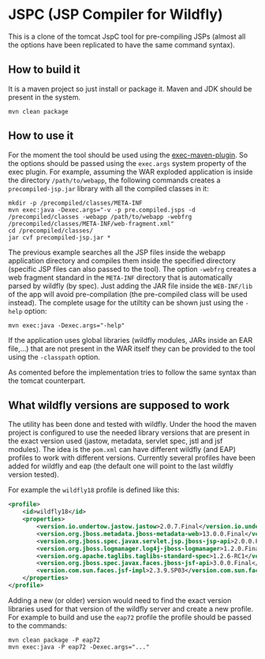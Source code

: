 # JSPC (JSP Compiler for Wildfly)

This is a clone of the tomcat JspC tool for pre-compiling JSPs (almost all the options have been replicated to have the same command syntax).

## How to build it

It is a maven project so just install or package it. Maven and JDK should be present in the system.

```
mvn clean package
```

## How to use it

For the moment the tool should be used using the [exec-maven-plugin](https://www.mojohaus.org/exec-maven-plugin/). So the options should be passed using the `exec.args` system property of the exec plugin. For example, assuming the WAR exploded application is inside the directory `/path/to/webapp`, the following commands creates a `precompiled-jsp.jar` library with all the compiled classes in it:

```
mkdir -p /precompiled/classes/META-INF
mvn exec:java -Dexec.args="-v -p pre.compiled.jsps -d /precompiled/classes -webapp /path/to/webapp -webfrg /precompiled/classes/META-INF/web-fragment.xml"
cd /precompiled/classes/
jar cvf precompiled-jsp.jar *
```

The previous example searches all the JSP files inside the webapp application directory and compiles them inside the specified directory (specific JSP files can also passed to the tool). The option `-webfrg` creates a web fragment standard in the `META-INF` directory that is automatically parsed by wildfly (by spec). Just adding the JAR file inside the `WEB-INF/lib` of the app will avoid pre-compilation (the pre-compiled class will be used instead). The complete usage for the utiltity can be shown just using the `-help` option:

```
mvn exec:java -Dexec.args="-help"
```

If the application uses global libraries (wildfly modules, JARs inside an EAR file,...) that are not present in the WAR itself they can be provided to the tool using the `-classpath` option.

As comented before the implementation tries to follow the same syntax than the tomcat counterpart.

## What wildfly versions are supposed to work

The utility has been done and tested with wildfly. Under the hood the maven project is configured to use the needed library versions that are present in the exact version used (jastow, metadata, servlet spec, jstl and jsf modules). The idea is the `pom.xml` can have different wildfly (and EAP) profiles to work with different versions. Currently several profiles have been added for wildfly and eap (the default one will point to the last wildfly version tested).

For example the `wildfly18` profile is defined like this:

```xml
<profile>
    <id>wildfly18</id>
    <properties>
        <version.io.undertow.jastow.jastow>2.0.7.Final</version.io.undertow.jastow.jastow>
        <version.org.jboss.metadata.jboss-metadata-web>13.0.0.Final</version.org.jboss.metadata.jboss-metadata-web>
        <version.org.jboss.spec.javax.servlet.jsp.jboss-jsp-api>2.0.0.Final</version.org.jboss.spec.javax.servlet.jsp.jboss-jsp-api>
        <version.org.jboss.logmanager.log4j-jboss-logmanager>1.2.0.Final</version.org.jboss.logmanager.log4j-jboss-logmanager>
        <version.org.apache.taglibs.taglibs-standard-spec>1.2.6-RC1</version.org.apache.taglibs.taglibs-standard-spec>
        <version.org.jboss.spec.javax.faces.jboss-jsf-api>3.0.0.Final</version.org.jboss.spec.javax.faces.jboss-jsf-api>
        <version.com.sun.faces.jsf-impl>2.3.9.SP03</version.com.sun.faces.jsf-impl>
    </properties>
</profile>
```

Adding a new (or older) version would need to find the exact version libraries used for that version of the wildfly server and create a new profile. For example to build and use the `eap72` profile the profile should be passed to the commands:

```
mvn clean package -P eap72
mvn exec:java -P eap72 -Dexec.args="..."
```

